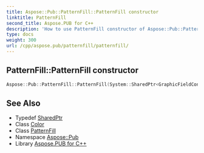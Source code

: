 ```yaml
---
title: Aspose::Pub::PatternFill::PatternFill constructor
linktitle: PatternFill
second_title: Aspose.PUB for C++
description: 'How to use PatternFill constructor of Aspose::Pub::PatternFill class in C++.'
type: docs
weight: 300
url: /cpp/aspose.pub/patternfill/patternfill/
---
```

## PatternFill::PatternFill constructor




```cpp
Aspose::Pub::PatternFill::PatternFill(System::SharedPtr<GraphicFieldContent> ownerGraphicContent, uint32_t imageIndex, System::Drawing::Color foregroundColor, System::Drawing::Color backgroundColor)
```

## See Also

* Typedef [SharedPtr](../../../system/sharedptr/)
* Class [Color](../../../system.drawing/color/)
* Class [PatternFill](../)
* Namespace [Aspose::Pub](../../)
* Library [Aspose.PUB for C++](../../../)
